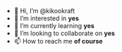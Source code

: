 - 👋 Hi, I’m @kikookraft
- 👀 I’m interested in **yes**
- 🌱 I’m currently learning **yes**
- 💞️ I’m looking to collaborate on **yes**
- 📫 How to reach me **of course**

<!---
kikookraft/kikookraft is a ✨ special ✨ repository because its `README.md` (this file) appears on your GitHub profile.
You can click the Preview link to take a look at your changes.
--->
